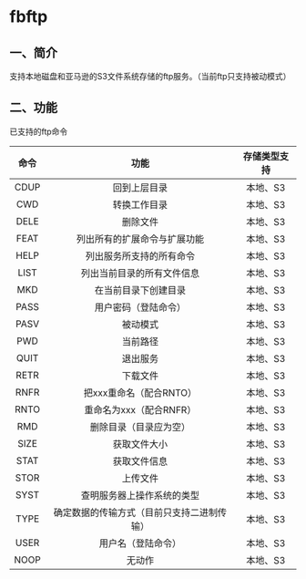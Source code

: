 # fbftp

## 一、简介

支持本地磁盘和亚马逊的S3文件系统存储的ftp服务。（当前ftp只支持被动模式）

## 二、功能

已支持的ftp命令

|  命令  |          功能           | 存储类型支持 |
| :--: | :-------------------: | :----: |
| CDUP |        回到上层目录         | 本地、S3  |
| CWD  |        转换工作目录         | 本地、S3  |
| DELE |         删除文件          | 本地、S3  |
| FEAT |    列出所有的扩展命令与扩展功能     | 本地、S3  |
| HELP |     列出服务所支持的所有命令      | 本地、S3  |
| LIST |     列出当前目录的所有文件信息     | 本地、S3  |
| MKD  |      在当前目录下创建目录       | 本地、S3  |
| PASS |      用户密码（登陆命令）       | 本地、S3  |
| PASV |         被动模式          | 本地、S3  |
| PWD  |         当前路径          | 本地、S3  |
| QUIT |         退出服务          | 本地、S3  |
| RETR |         下载文件          | 本地、S3  |
| RNFR |    把xxx重命名（配合RNTO）    | 本地、S3  |
| RNTO |    重命名为xxx（配合RNFR）    | 本地、S3  |
| RMD  |      删除目录（目录应为空）      | 本地、S3  |
| SIZE |        获取文件大小         | 本地、S3  |
| STAT |        获取文件信息         | 本地、S3  |
| STOR |         上传文件          | 本地、S3  |
| SYST |     查明服务器上操作系统的类型     | 本地、S3  |
| TYPE | 确定数据的传输方式（目前只支持二进制传输） | 本地、S3  |
| USER |       用户名（登陆命令）       | 本地、S3  |
| NOOP |          无动作          | 本地、S3  |



